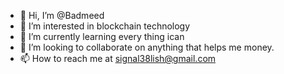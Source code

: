 - 👋 Hi, I’m @Badmeed
- 👀 I’m interested in blockchain technology 
- 🌱 I’m currently learning every thing ican
- 💞️ I’m looking to collaborate on anything that helps me money.
- 📫 How to reach me at signal38lish@gmail.com

<!---
Badmeed/Badmeed is a ✨ special ✨ repository because its `README.md` (this file) appears on your GitHub profile.
You can click the Preview link to take a look at your changes.
--->

